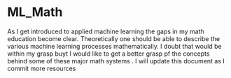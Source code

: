 # ML_Math
As I get introduced to applied machine learning the gaps in my math education become clear.  Theoretically one should be able to describe the various machine learning processes mathematically.  I doubt that would be within my grasp buyt I would like to get a better grasp pf the concepts behind some of these major math systems . I will update this document as I commit more resources
